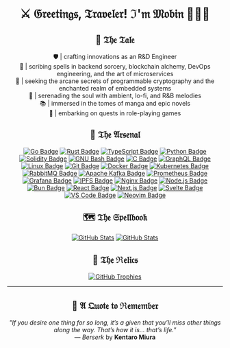 <div align="center">

# ⚔️ 𝔊𝔯𝔢𝔢𝔱𝔦𝔫𝔤𝔰, 𝔗𝔯𝔞𝔳𝔢𝔩𝔢𝔯! ℑ'𝔪 𝔐𝔬𝔟𝔦𝔫 🧙🏼‍♂️

## 📜 𝔗𝔥𝔢 𝔗𝔞𝔩𝔢

🛡️ | crafting innovations as an R&D Engineer  
📖 | scribing spells in backend sorcery, blockchain alchemy, DevOps engineering, and the art of microservices  
🔮 | seeking the arcane secrets of programmable cryptography and the enchanted realm of embedded systems  
🎼 | serenading the soul with ambient, lo-fi, and R&B melodies  
📚 | immersed in the tomes of manga and epic novels  
🎲 | embarking on quests in role-playing games

## 🧵 𝔗𝔥𝔢 𝔄𝔯𝔰𝔢𝔫𝔞𝔩

[![Go Badge](https://skillicons.dev/icons?i=go)](https://go.dev/)
[![Rust Badge](https://skillicons.dev/icons?i=rust)](https://rust-lang.org/)
[![TypeScript Badge](https://skillicons.dev/icons?i=ts)](https://typescriptlang.org/)
[![Python Badge](https://skillicons.dev/icons?i=py)](https://python.org/)
[![Solidity Badge](https://skillicons.dev/icons?i=solidity)](https://soliditylang.org/)
[![GNU Bash Badge](https://skillicons.dev/icons?i=bash)](https://gnu.org/software/bash/)
[![C Badge](https://skillicons.dev/icons?i=c)](<https://en.wikipedia.org/wiki/C_(programming_language)>)
[![GraphQL Badge](https://skillicons.dev/icons?i=graphql)](https://graphql.org/)
[![Linux Badge](https://skillicons.dev/icons?i=linux)](https://linux.org/)
[![Git Badge](https://skillicons.dev/icons?i=git)](https://git-scm.com/)
[![Docker Badge](https://skillicons.dev/icons?i=docker)](https://docker.com/)
[![Kubernetes Badge](https://skillicons.dev/icons?i=kubernetes)](https://kubernetes.io/)
[![RabbitMQ Badge](https://skillicons.dev/icons?i=rabbitmq)](https://rabbitmq.com/)
[![Apache Kafka Badge](https://skillicons.dev/icons?i=kafka)](https://kafka.apache.org/)
[![Prometheus Badge](https://skillicons.dev/icons?i=prometheus)](https://prometheus.io/)
[![Grafana Badge](https://skillicons.dev/icons?i=grafana)](https://grafana.com/)
[![IPFS Badge](https://skillicons.dev/icons?i=ipfs)](https://ipfs.tech/)
[![Nginx Badge](https://skillicons.dev/icons?i=nginx)](https://nginx.org/)
[![Node.js Badge](https://skillicons.dev/icons?i=nodejs)](https://nodejs.org/)
[![Bun Badge](https://skillicons.dev/icons?i=bun)](https://bun.sh/)
[![React Badge](https://skillicons.dev/icons?i=react)](https://react.dev/)
[![Next.js Badge](https://skillicons.dev/icons?i=nextjs)](https://nextjs.org/)
[![Svelte Badge](https://skillicons.dev/icons?i=svelte)](https://svelte.dev/)
[![VS Code Badge](https://skillicons.dev/icons?i=vscode)](https://code.visualstudio.com/)
[![Neovim Badge](https://skillicons.dev/icons?i=neovim)](https://neovim.io/)

## 🗺️ 𝔗𝔥𝔢 𝔖𝔭𝔢𝔩𝔩𝔟𝔬𝔬𝔨

[![GitHub Stats](https://github-readme-stats.vercel.app/api?username=tr1sm0s1n&theme=merko&hide_title=true&show_icons=true&bg_color=00000000)](https://github-readme-stats.vercel.app/api?username=tr1sm0s1n&theme=merko&hide_title=true&show_icons=true&bg_color=00000000)
[![GitHub Stats](https://github-readme-stats.vercel.app/api/top-langs/?username=tr1sm0s1n&theme=merko&layout=compact&count_private=true&bg_color=00000000)](https://github-readme-stats.vercel.app/api/top-langs/?username=tr1sm0s1n&theme=merko&layout=compact&count_private=true&bg_color=00000000)

## 🏅 𝔗𝔥𝔢 ℜ𝔢𝔩𝔦𝔠𝔰

[![GitHub Trophies](https://github-profile-trophy.vercel.app/?username=tr1sm0s1n&theme=gruvbox&no-bg=true&no-frame=true&column=5&margin-w=15&margin-h=15)](https://github-profile-trophy.vercel.app/?username=tr1sm0s1n&theme=gruvbox&no-bg=true&no-frame=true&column=5&margin-w=15&margin-h=15)

---

## 🖤 𝔄 𝔔𝔲𝔬𝔱𝔢 𝔱𝔬 ℜ𝔢𝔪𝔢𝔪𝔟𝔢𝔯

_"If you desire one thing for so long, it’s a given that you’ll miss other things along the way. That’s how it is... that’s life."_  
— _Berserk_ by **Kentaro Miura**

</div>
